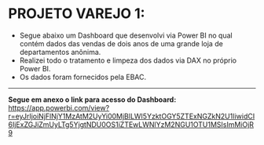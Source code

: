 # **PROJETO VAREJO 1:**
* Segue abaixo um Dashboard que desenvolvi via Power BI no qual contém dados das vendas de dois anos de uma grande loja de departamentos anônima. 
* Realizei todo o tratamento e limpeza dos dados via DAX no próprio Power BI.
* Os dados foram fornecidos pela EBAC.
---
**Segue em anexo o link para acesso do Dashboard:** 
https://app.powerbi.com/view?r=eyJrIjoiNjFlNjY1MzAtM2UyYi00MjBlLWI5YzktOGY5ZTExNGZkN2U1IiwidCI6IjExZGJiZmUyLTg5YjgtNDU0OS1iZTEwLWNlYzM2NGU1OTU1MSIsImMiOjR9

